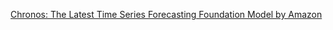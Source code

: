 
[Chronos: The Latest Time Series Forecasting Foundation Model by Amazon](https://www.datasciencewithmarco.com/blog/chronos-the-latest-time-series-forecasting-foundation-model-by-amazon)


